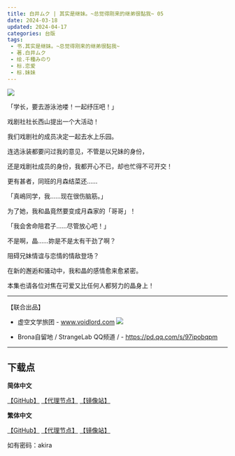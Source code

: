 ```yaml
---
title: 白井ムク | 其实是继妹。~总觉得刚来的继弟很黏我~ 05
date: 2024-03-18
updated: 2024-04-17
categories: 台版
tags: 
 - 书.其实是继妹。~总觉得刚来的继弟很黏我~
 - 著.白井ムク
 - 绘.千種みのり
 - 标.恋爱
 - 标.妹妹
---
```


![](https://cdn.shopifycdn.net/s/files/1/0613/7030/2681/files/05_fcec2615-9cbf-4be8-be09-3fc346309597_592x875.jpg)

「学长，要去游泳池喽！一起纾压吧！」

戏剧社社长西山提出一个大活动！

我们戏剧社的成员决定一起去水上乐园。

连选泳装都要问过我的意见，不管是以兄妹的身份，

还是戏剧社成员的身份，我都开心不已，却也忙得不可开交！

更有甚者，同班的月森结菜还……

「真嶋同学，我……现在很伤脑筋。」

为了她，我和晶竟然要变成月森家的「哥哥」！

「我会舍命陪君子……尽管放心吧！」

不是啊，晶……妳是不是太有干劲了啊？

阻碍兄妹情谊与恋情的情敌登场？

在新的邂逅和骚动中，我和晶的感情愈来愈紧密。

本集也请各位对焦在可爱又比任何人都努力的晶身上！

---

【联合出品】

- 虚空文学旅团 -
www.voidlord.com
![](https://jsd.cdn.zzko.cn/gh/Minami926494/EPUB-COVER@main/logo.webp)

- Brona自留地 / StrangeLab QQ频道 / -
https://pd.qq.com/s/97ipobqpm

---

## 下载点

**简体中文**

[【GitHub】](https://raw.githubusercontent.com/qtqtEricChiu/LightSnacks/master/pages/source/24/04/17/akira/%5B%E7%99%BD%E4%BA%95%E3%83%A0%E3%82%AF%5D.%E5%85%B6%E5%AE%9E%E6%98%AF%E7%BB%A7%E5%A6%B9%E3%80%82~%E6%80%BB%E8%A7%89%E5%BE%97%E5%88%9A%E6%9D%A5%E7%9A%84%E7%BB%A7%E5%BC%9F%E5%BE%88%E9%BB%8F%E6%88%91~.05.epub) [【代理节点】](https://mirror.ghproxy.com/https://github.com/qtqtEricChiu/LightSnacks/raw/master/pages/source/24/04/17/akira/%5B%E7%99%BD%E4%BA%95%E3%83%A0%E3%82%AF%5D.%E5%85%B6%E5%AE%9E%E6%98%AF%E7%BB%A7%E5%A6%B9%E3%80%82~%E6%80%BB%E8%A7%89%E5%BE%97%E5%88%9A%E6%9D%A5%E7%9A%84%E7%BB%A7%E5%BC%9F%E5%BE%88%E9%BB%8F%E6%88%91~.05.epub) [【镜像站】](https://hub.nuaa.cf/qtqtEricChiu/LightSnacks/raw/master/pages/source/24/04/17/akira/%5B%E7%99%BD%E4%BA%95%E3%83%A0%E3%82%AF%5D.%E5%85%B6%E5%AE%9E%E6%98%AF%E7%BB%A7%E5%A6%B9%E3%80%82~%E6%80%BB%E8%A7%89%E5%BE%97%E5%88%9A%E6%9D%A5%E7%9A%84%E7%BB%A7%E5%BC%9F%E5%BE%88%E9%BB%8F%E6%88%91~.05.epub)

**繁体中文**

[【GitHub】](https://raw.githubusercontent.com/qtqtEricChiu/LightSnacks/master/pages/source/24/04/17/akira/%5Bzht%5D%5B%E7%99%BD%E4%BA%95%E3%83%A0%E3%82%AF%5D.%E5%85%B6%E5%AF%A6%E6%98%AF%E7%B9%BC%E5%A6%B9%E3%80%82~%E7%B8%BD%E8%A6%BA%E5%BE%97%E5%89%9B%E4%BE%86%E7%9A%84%E7%B9%BC%E5%BC%9F%E5%BE%88%E9%BB%8F%E6%88%91~.05.epub) [【代理节点】](https://mirror.ghproxy.com/https://github.com/qtqtEricChiu/LightSnacks/raw/master/pages/source/24/04/17/akira/%5Bzht%5D%5B%E7%99%BD%E4%BA%95%E3%83%A0%E3%82%AF%5D.%E5%85%B6%E5%AF%A6%E6%98%AF%E7%B9%BC%E5%A6%B9%E3%80%82~%E7%B8%BD%E8%A6%BA%E5%BE%97%E5%89%9B%E4%BE%86%E7%9A%84%E7%B9%BC%E5%BC%9F%E5%BE%88%E9%BB%8F%E6%88%91~.05.epub) [【镜像站】](https://hub.nuaa.cf/qtqtEricChiu/LightSnacks/raw/master/pages/source/24/04/17/akira/%5Bzht%5D%5B%E7%99%BD%E4%BA%95%E3%83%A0%E3%82%AF%5D.%E5%85%B6%E5%AF%A6%E6%98%AF%E7%B9%BC%E5%A6%B9%E3%80%82~%E7%B8%BD%E8%A6%BA%E5%BE%97%E5%89%9B%E4%BE%86%E7%9A%84%E7%B9%BC%E5%BC%9F%E5%BE%88%E9%BB%8F%E6%88%91~.05.epub)

如有密码：akira